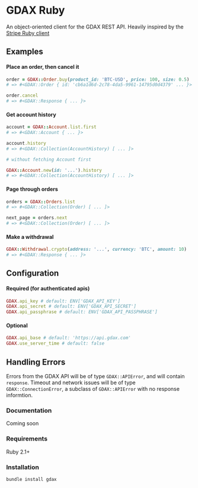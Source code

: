 GDAX Ruby
=========

An object-oriented client for the GDAX REST API. Heavily inspired by the [Stripe Ruby client](https://github.com/stripe/stripe-ruby)

## Examples

#### Place an order, then cancel it

```ruby
order = GDAX::Order.buy(product_id: 'BTC-USD', price: 100, size: 0.5)
# => #<GDAX::Order { id: 'cb6a1d6d-2c78-4da5-9961-14795d0d4379' ... }>

order.cancel
# => #<GDAX::Response { ... }>
```

#### Get account history

```ruby
account = GDAX::Account.list.first
# => #<GDAX::Account { ... }>

account.history
# => #<GDAX::Collection(AccountHistory) [ ... ]>

# without fetching Account first

GDAX::Account.new(id: '...').history
# => #<GDAX::Collection(AccountHistory) [ ... ]>
```

#### Page through orders

```ruby
orders = GDAX::Orders.list
# => #<GDAX::Collection(Order) [ ... ]>

next_page = orders.next
# => #<GDAX::Collection(Order) [ ... ]>
```

#### Make a withdrawal

```ruby
GDAX::Withdrawal.crypto(address: '...', currency: 'BTC', amount: 10)
# => #<GDAX::Response { ... }>
```

## Configuration

#### Required (for authenticated apis)

```ruby
GDAX.api_key # default: ENV['GDAX_API_KEY']
GDAX.api_secret # default: ENV['GDAX_API_SECRET']
GDAX.api_passphrase # default: ENV['GDAX_API_PASSPHRASE']
```

#### Optional

```ruby
GDAX.api_base # default: 'https://api.gdax.com'
GDAX.use_server_time # default: false
```

## Handling Errors

Errors from the GDAX API will be of type `GDAX::APIError`, and will contain `response`. Timeout and network issues will be of type `GDAX::ConnectionError`, a subclass of `GDAX::APIError` with no response informtion.

### Documentation

Coming soon

### Requirements

Ruby 2.1+

### Installation

```
bundle install gdax
```
